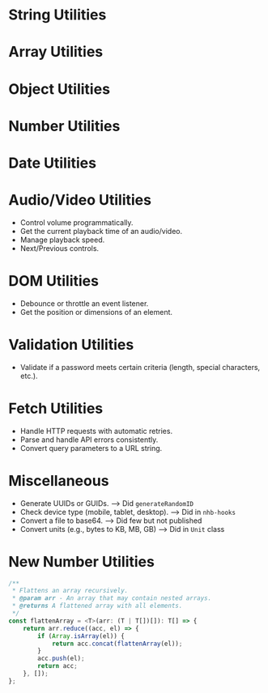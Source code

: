 # String Utilities

<!-- - Convert a string to camelCase, snake_case, or kebab-case. -->
<!-- - Truncate a string with ellipsis if it exceeds a certain length. -->
<!-- - Generate a random string of specified length (e.g., for unique IDs). -->

# Array Utilities

<!-- - Shuffle an array. -->
<!-- - Remove duplicates from an array. -->
<!-- - Sort array of numbers/strings/boolean or objects. -->
<!-- - Find the intersection, difference, or union of two arrays. -->
<!-- - Filter arrays. -->

# Object Utilities

<!-- - Deep clone an object. -->
<!-- - Check if an object is empty. -->
<!-- - Merge two or more objects deeply. -->
<!-- - Remove certain properties using keys from an object. -->

# Number Utilities

<!-- - Format a number (e.g., as currency or with thousand separators). -->
<!-- - Generate a random number within a range. -->
<!-- - Round a number to a specified number of decimal places. -->

# Date Utilities

<!-- - Format a date in different formats (e.g., `YYYY-MM-DD`, `DD/MM/YYYY`). -->
<!-- - Calculate the difference between two dates. -->
<!-- - Add or subtract days, months, or years from a date. -->

# Audio/Video Utilities

- Control volume programmatically.
- Get the current playback time of an audio/video.
- Manage playback speed.
- Next/Previous controls.

# DOM Utilities

<!-- - Smooth scroll to an element. -->

- Debounce or throttle an event listener.
- Get the position or dimensions of an element.

# Validation Utilities

<!-- - Validate email, phone numbers, or URLs. -->
<!-- - Check if a value is a valid JSON. -->

- Validate if a password meets certain criteria (length, special characters, etc.).

# Fetch Utilities

- Handle HTTP requests with automatic retries.
- Parse and handle API errors consistently.
- Convert query parameters to a URL string.

# Miscellaneous

- Generate UUIDs or GUIDs. --> Did `generateRandomID`
- Check device type (mobile, tablet, desktop). --> Did in `nhb-hooks`
- Convert a file to base64. --> Did few but not published
      <!-- - Debounce and throttle functions -->
- Convert units (e.g., bytes to KB, MB, GB) --> Did in `Unit` class

# New Number Utilities

<!-- - Check if a number is even or odd (NO NEED) -->
<!-- - Find the greatest common divisor (GCD) of two numbers -->
<!-- - Find the least common multiple (LCM) of two numbers -->

<!-- - capitalize the first letter, play/pause, create array of data for select options, create formData -->

```typescript
/**
 * Flattens an array recursively.
 * @param arr - An array that may contain nested arrays.
 * @returns A flattened array with all elements.
 */
const flattenArray = <T>(arr: (T | T[])[]): T[] => {
	return arr.reduce((acc, el) => {
		if (Array.isArray(el)) {
			return acc.concat(flattenArray(el));
		}
		acc.push(el);
		return acc;
	}, []);
};
```
